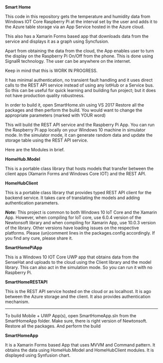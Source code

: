 **Smart Home**

This code in this repository gets the temperature and humidity data from Windows IOT Core Raspberry Pi at the interval set by the user and adds it to the Azure table storage via an App Service hosted in the Azure cloud.

This also has a Xamarin Forms based app that downloads data from the service and displays it as a graph using Syncfusion.

Apart from obtaining the data from the cloud, the App enables user to turn the display on the Raspberry Pi On/Off from the phone. This is done using SignalR technology. The user can be anywhere on the internet.

Keep in mind that this is WORK IN PROGRESS.

It has minimal authentication, no transient fault handling and it uses direct calls to the REST API service instead of using any IotHub or a Service bus. So this can be useful for quick learning and building fun project; but it does not have production quality robustness.

In order to build it, open SmartHome.sln using VS 2017 Restore all the packages and then perform the build. You would want to change the appropriate parameters (marked with YOUR word)

This will build the REST API service and the Raspberry Pi App. You can run the Raspberry Pi app locally on your Windows 10 machine in simulator mode. In the simulator mode, it can generate random data and update the storage table using the REST API service.

Here are the Modules in brief.

**HomeHub.Model**

This is a portable class library that hosts models that transfer between the client apps (Xamarin Forms and Windows Core IOT) and the REST API.

**HomeHubClient**

This is a portable class library that provides typed REST API client for the backend service. It takes care of translating the models and adding authentication parameters.

_***Note:***_
This project is common to both Windows 10 IoT Core and the Xamarin App. However, when compiling for IoT core, use 6.0.4 version of the Newtonsoft library and when compiling for Xamarin App, use 10.0.3 version of the library. Other versions have loading issues on the respective platforms. Please (un)comment lines in the packages.config accordingly. If you find any cure, please share it.

**SmartHomePiApp**

This is a Windows 10 IOT Core UWP app that obtains data from the SenseHat and uploads to the cloud using the Client library and the model library. This can also act in the simulation mode. So you can run it with no Raspberry Pi.

**SmartHomeRESTAPI**

This is the REST API service hosted on the cloud or as localhost. It is ago between the Azure storage and the client. It also provides authentication mechanism.

-----------------
To build Mobile + UWP App(s), open SmartHomeApp.sln from the SmartHomeApp folder.
Make sure, there is right version of Newtonsoft. Restore all the packages. And perform the build

**SmartHomeApp**

It is a Xamarin Forms based App that uses MVVM and Command pattern. It obtains the data using HomeHub.Model and HomeHubClient modules. It is displayed using Synfusion chart.






